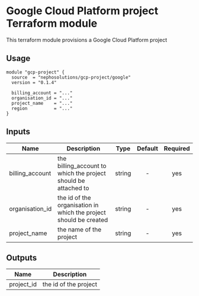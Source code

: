 # Google Cloud Platform project Terraform module

This terraform module provisions a Google Cloud Platform project

## Usage

```hcl
module "gcp-project" {
  source  = "nephosolutions/gcp-project/google"
  version = "0.1.4"

  billing_account = "..."
  organisation_id = "..."
  project_name    = "..."
  region          = "..."
}
```

## Inputs

| Name | Description | Type | Default | Required |
|------|-------------|:----:|:-----:|:-----:|
| billing_account | the billing_account to which the project should be attached to | string | - | yes |
| organisation_id | the id of the organisation in which the project should be created | string | - | yes |
| project_name | the name of the project | string | - | yes |

## Outputs

| Name | Description |
|------|-------------|
| project_id | the id of the project |

